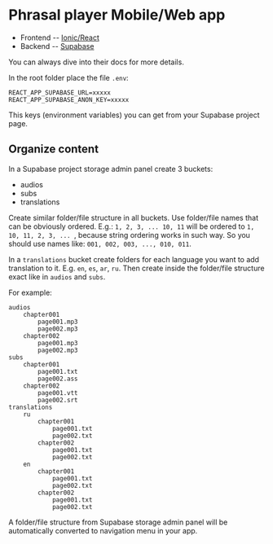 # Phrasal player Mobile/Web app

- Frontend -- [Ionic/React](https://ionicframework.com/)
- Backend -- [Supabase](https://supabase.com/)

You can always dive into their docs for more details.

In the root folder place the file `.env`:

```
REACT_APP_SUPABASE_URL=xxxxx
REACT_APP_SUPABASE_ANON_KEY=xxxxx
```

This keys (environment variables) you can get from your Supabase project page.

## Organize content

In a Supabase project storage admin panel create 3 buckets:

- audios
- subs
- translations

Create similar folder/file structure in all buckets. Use folder/file names that can be obviously ordered. E.g.: `1, 2, 3, ... 10, 11` will be ordered to `1, 10, 11, 2, 3, ... `, because string ordering works in such way. So you should use names like: `001, 002, 003, ..., 010, 011`.

In a `translations` bucket create folders for each language you want to add translation to it. E.g. `en`, `es`, `ar`, `ru`. Then create inside the folder/file structure exact like in `audios` and `subs`.

For example:

```
audios
	chapter001
		page001.mp3
		page002.mp3
	chapter002
		page001.mp3
		page002.mp3
subs
	chapter001
		page001.txt
		page002.ass
	chapter002
		page001.vtt
		page002.srt
translations
	ru
		chapter001
			page001.txt
			page002.txt
		chapter002
			page001.txt
			page002.txt
	en
		chapter001
			page001.txt
			page002.txt
		chapter002
			page001.txt
			page002.txt
```

A folder/file structure from Supabase storage admin panel will be automatically converted to navigation menu in your app.
